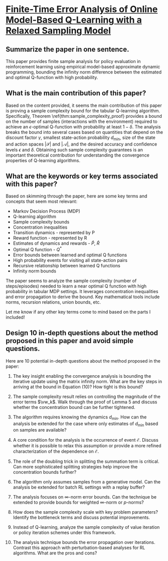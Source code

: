 # [Finite-Time Error Analysis of Online Model-Based Q-Learning with a   Relaxed Sampling Model](https://arxiv.org/abs/2402.11877)

## Summarize the paper in one sentence.

 This paper provides finite sample analysis for policy evaluation in reinforcement learning using empirical model-based approximate dynamic programming, bounding the infinity norm difference between the estimated and optimal Q-function with high probability.


## What is the main contribution of this paper?

 Based on the content provided, it seems the main contribution of this paper is proving a sample complexity bound for the tabular Q-learning algorithm. Specifically, Theorem \ref{thm:sample_complexity_proof} provides a bound on the number of samples (interactions with the environment) required to achieve an $\epsilon$-optimal Q-function with probability at least $1-\delta$. The analysis breaks the bound into several cases based on quantities that depend on the discount factor $\gamma$, smallest state-action probability $d_{\min}$, size of the state and action spaces $|\mathcal{S}|$ and $|\mathcal{A}|$, and the desired accuracy and confidence levels $\epsilon$ and $\delta$. Obtaining such sample complexity guarantees is an important theoretical contribution for understanding the convergence properties of Q-learning algorithms.


## What are the keywords or key terms associated with this paper?

 Based on skimming through the paper, here are some key terms and concepts that seem most relevant:

- Markov Decision Process (MDP)
- Q-learning algorithm
- Sample complexity bounds 
- Concentration inequalities
- Transition dynamics - represented by P
- Reward function - represented by R
- Estimates of dynamics and rewards - $\hat{P}$, $\hat{R}$  
- Optimal Q function - $Q^*$
- Error bounds between learned and optimal Q functions
- High probability events for visiting all state-action pairs
- Recursive relationship between learned Q functions
- Infinity norm bounds 

The paper seems to analyze the sample complexity (number of steps/episodes) needed to learn a near optimal Q function with high probability in tabular MDP settings. It leverages concentration inequalities and error propagation to derive the bound. Key mathematical tools include norms, recursion relations, union bounds, etc.

Let me know if any other key terms come to mind based on the parts I included!


## Design 10 in-depth questions about the method proposed in this paper and avoid simple questions.

 Here are 10 potential in-depth questions about the method proposed in the paper:

1. The key insight enabling the convergence analysis is bounding the iterative update using the matrix infinity norm. What are the key steps in arriving at the bound in Equation (10)? How tight is this bound?

2. The sample complexity result relies on controlling the magnitude of the error terms $\vw_k$. Walk through the proof of Lemma 5 and discuss whether the concentration bound can be further tightened. 

3. The algorithm requires knowing the dynamics $d_{\min}$. How can the analysis be extended for the case where only estimates of $d_{\min}$ based on samples are available?

4. A core condition for the analysis is the occurrence of event $\mathcal{E}$. Discuss whether it is possible to relax this assumption or provide a more refined characterization of the dependence on $\mathcal{E}$.

5. The role of the doubling trick in splitting the summation term is critical. Can more sophisticated splitting strategies help improve the concentration bounds further? 

6. The algorithm only assumes samples from a generative model. Can the analysis be extended for batch RL settings with a replay buffer?

7. The analysis focuses on $\infty$-norm error bounds. Can the technique be extended to provide bounds for weighted $\infty$-norm or $p$-norms? 

8. How does the sample complexity scale with key problem parameters? Identify the bottleneck terms and discuss potential improvements.

9. Instead of Q-learning, analyze the sample complexity of value iteration or policy iteration schemes under this framework.

10. The analysis technique bounds the error propagation over iterations. Contrast this approach with perturbation-based analyses for RL algorithms. What are the pros and cons?
